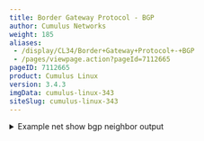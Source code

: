 ```yaml
---
title: Border Gateway Protocol - BGP
author: Cumulus Networks
weight: 185
aliases:
 - /display/CL34/Border+Gateway+Protocol+-+BGP
 - /pages/viewpage.action?pageId=7112665
pageID: 7112665
product: Cumulus Linux
version: 3.4.3
imgData: cumulus-linux-343
siteSlug: cumulus-linux-343
---
```

<details>

BGP is the routing protocol that runs the Internet. It is an
increasingly popular protocol for use in the data center as it lends
itself well to the rich interconnections in a Clos topology.
Specifically:

  - It does not require routing state to be periodically refreshed
    unlike OSPF.

  - It is less chatty than its link-state siblings. For example, a link
    or node transition can result in a bestpath change, causing BGP to
    send updates.

  - It is multi-protocol and extensible.

  - There are many robust vendor implementations.

  - The protocol is very mature and comes with many years of operational
    experience.

[RFC 7938](https://tools.ietf.org/html/rfc7938) provides further details
of the use of BGP within the data center.

## <span>Autonomous System Number (ASN)</span>

One of the key concepts in BGP is an *autonomous* *system number* or
ASN. An [autonomous
system](https://en.wikipedia.org/wiki/Autonomous_System_%28Internet%29)
is defined as a set of routers under a common administration. Since BGP
was originally designed to peer between independently managed
enterprises and/or service providers, each such enterprise is treated as
an autonomous system, responsible for a set of network addresses. Each
such autonomous system is given a unique number called its ASN. ASNs are
handed out by a central authority (ICANN). However, ASNs between 64512
and 65535 are reserved for private use. Using BGP within the data center
relies on either using this number space or else using the single ASN
you own.

The ASN is central to how BGP builds a forwarding topology. A BGP route
advertisement carries with it not only the originator’s ASN, but also
the list of ASNs that this route advertisement has passed through. When
forwarding a route advertisement, a BGP speaker adds itself to this
list. This list of ASNs is called the *AS path*. BGP uses the AS path to
detect and avoid loops.

ASNs were originally 16-bit numbers, but were later modified to be
32-bit. FRRouting supports both 16-bit and 32-bit ASNs, but most
implementations still run with 16-bit ASNs.

## <span>eBGP and iBGP</span>

When BGP is used to peer between autonomous systems, the peering is
referred to as *external BGP* or eBGP. When BGP is used within an
autonomous system, the peering used is referred to as *internal BGP* or
iBGP. eBGP peers have different ASNs while iBGP peers have the same ASN.

While the heart of the protocol is the same when used as eBGP or iBGP,
there is a key difference in the protocol behavior between use as eBGP
and iBGP: an iBGP speaker does not forward routing information learned
from one iBGP peer to another iBGP peer to prevent loops. eBGP prevents
loops using the AS\_Path attribute.

Therefore, all iBGP speakers need to be peered with each other in a full
mesh. In a large network, this requirement can quickly become
unscalable. The most popular method to scale iBGP networks is to
introduce a *route reflector*.

## <span>Route Reflectors</span>

Route reflectors are quite easy to understand in a Clos topology. In a
two-tier Clos network, the leaf (or tier 1) switches are the only ones
connected to end stations. Subsequently, this means that the spines
themselves do not have any routes to announce. They’re merely
**reflecting** the routes announced by one leaf to the other leaves.
Thus, the spine switches function as route reflectors while the leaf
switches serve as route reflector clients.

In a three-tier network, the tier 2 nodes (or mid-tier spines) act as
both route reflector servers and route reflector clients. They act as
route reflectors because they announce the routes learned from the tier
1 nodes to other tier 1 nodes and to tier 3 nodes. They also act as
route reflector clients to the tier 3 nodes, receiving routes learned
from other tier 2 nodes. Tier 3 nodes act only as route reflectors.

In the following illustration, tier 2 node 2.1 is acting as a route
reflector server, announcing the routes between tier 1 nodes 1.1 and 1.2
to tier 1 node 1.3. It is also a route reflector client, learning the
routes between tier 2 nodes 2.2 and 2.3 from the tier 3 node, 3.1.

{{% imgOld 0 %}}

{{%notice note%}}

**Configuring route-reflector-client Requires Specific Order**

When configuring a route to be a route reflector client, the FRRouting
configuration must be specified in a specific order; otherwise, the
router will not be a route reflector client.

The `net add bgp neighbor <IPv4/IPV6> route-reflector-client` command
must be done after the `net add bgp neighbor <IPV4/IPV6> activate`
command; otherwise, the `route-reflector-client` command is ignored. For
example:

    cumulus@switch:~$ net add bgp ipv4 unicast neighbor 14.0.0.9 activate 
    cumulus@switch:~$ net add bgp neighbor 14.0.0.9 next-hop-self
    cumulus@switch:~$ net add bgp neighbor 14.0.0.9 route-reflector-client >>> Must be after activate 
    cumulus@switch:~$ net add bgp neighbor 2001:ded:beef:2::1 remote-as 65000
    cumulus@switch:~$ net add bgp ipv6 unicast redistribute connected
    cumulus@switch:~$ net add bgp maximum-paths ibgp 4 
    cumulus@switch:~$ net add bgp neighbor 2001:ded:beef:2::1 activate 
    cumulus@switch:~$ net add bgp neighbor 2001:ded:beef:2::1 next-hop-self 
    cumulus@switch:~$ net add bgp neighbor 2001:ded:beef:2::1 route-reflector-client >>> Must be after activate 

{{%/notice%}}

## <span id="src-7112665_BorderGatewayProtocol-BGP-ecmp" class="confluence-anchor-link"></span><span>ECMP with BGP</span>

If a BGP node hears a prefix **p** from multiple peers, it has all the
information necessary to program the routing table to forward traffic
for that prefix **p** through all of these peers. Thus, BGP supports
equal-cost multipathing (ECMP).

In order to perform ECMP in BGP, you may need to configure `net add bgp
bestpath as-path multipath-relax` (if you're using eBGP).

### <span>Maximum Paths</span>

In Cumulus Linux, the BGP `maximum-paths` setting is enabled by default,
so multiple routes are already installed. The default setting is 64
paths.

### <span>BGP for Both IPv4 and IPv6</span>

Unlike OSPF, which has separate versions of the protocol to announce
IPv4 and IPv6 routes, BGP is a multi-protocol routing engine, capable of
announcing both IPv4 and IPv6 prefixes. It supports announcing IPv4
prefixes over an IPv4 session and IPv6 prefixes over an IPv6 session. It
also supports announcing prefixes of both these address families over a
single IPv4 session or over a single IPv6 session.

## <span id="src-7112665_BorderGatewayProtocol-BGP-config_bgp" class="confluence-anchor-link"></span><span>Configuring BGP</span>

A basic BGP configuration looks like the following. However, the rest of
this chapter discusses how to configure various other features, from
unnumbered interfaces to route maps.

1.  Enable the BGP and Zebra daemons, `zebra` and `bgpd`, then enable
    the FRRouting service and start it, as described in [Configuring
    FRRouting](/version/cumulus-linux-343/Layer_Three/Configuring_FRRouting/).

2.  Identify the BGP node by assigning an ASN and `router-id`:
    
        cumulus@switch:~$ net add bgp autonomous-system 65000
        cumulus@switch:~$ net add bgp router-id 10.0.0.1

3.  Specify to whom it must disseminate routing information:
    
        cumulus@switch:~$ net add bgp neighbor 10.0.0.2 remote-as external
    
    If it is an iBGP session, the `remote-as` is the same as the local
    AS:
    
        cumulus@switch:~$ net add bgp neighbor 10.0.0.2 remote-as internal
    
    Specifying the peer’s IP address allows BGP to set up a TCP socket
    with this peer, but it doesn’t distribute any prefixes to it, unless
    it is explicitly told that it must via the `activate` command:
    
        cumulus@switch:~$ net add bgp ipv4 unicast neighbor 10.0.0.2 activate
        cumulus@switch:~$ net add bgp ipv6 unicast neighbor 2001:db8:0002::0a00:0002 activate
    
    As you can see, `activate` has to be specified for each address
    family that is being announced by the BGP session.

4.  Specify some properties of the BGP session:
    
        cumulus@switch:~$ net add bgp neighbor 10.0.0.2 next-hop-self
    
    If this is a route-reflector client, it can be specified as follows:
    
        cumulus@switchRR:~$ net add bgp neighbor 10.0.0.1 route-reflector-client
    
    {{%notice note%}}
    
    It is node *switchRR*, the route reflector, on which the peer is
    specified as a client.
    
    {{%/notice%}}

5.  Specify what prefixes to originate:
    
        cumulus@switch:~$ net add bgp ipv4 unicast network 192.0.2.0/24
        cumulus@switch:~$ net add bgp ipv4 unicast network 203.0.113.1/24

## <span id="src-7112665_BorderGatewayProtocol-BGP-unnumbered" class="confluence-anchor-link"></span><span>Using BGP Unnumbered Interfaces</span>

Unnumbered interfaces are interfaces without unique IP addresses. In
BGP, you configure unnumbered interfaces using *extended next-hop
encoding* (ENHE), which is defined by
[RFC 5549](https://tools.ietf.org/html/rfc5549). BGP unnumbered
interfaces provide a means of advertising an IPv4 route with an IPv6
next-hop. Prior to RFC 5549, an IPv4 route could be advertised only with
an IPv4 next-hop.

BGP unnumbered interfaces are particularly useful in deployments where
IPv4 prefixes are advertised through BGP over a section without any IPv4
address configuration on links. As a result, the routing entries are
also IPv4 for destination lookup and have IPv6 next-hops for forwarding
purposes.

### <span>BGP and Extended Next-hop Encoding</span>

Once enabled and active, BGP makes use of the available IPv6 next-hops
for advertising any IPv4 prefixes. BGP learns the prefixes, calculates
the routes and installs them in IPv4 AFI to IPv6 AFI format. However,
ENHE in Cumulus Linux does not install routes into the kernel in IPv4
prefix to IPv6 next-hop format. For link-local peerings enabled by
dynamically learning the other end's link-local address using IPv6
neighbor discovery router advertisements, an IPv6 next-hop is converted
into an IPv4 link-local address and a static neighbor entry is installed
for this IPv4 link-local address with the MAC address derived from the
link-local address of the other end.

{{%notice note%}}

It is assumed that the IPv6 implementation on the peering device will
use the MAC address as the interface ID when assigning the IPv6
link-local address, as suggested by RFC 4291.

{{%/notice%}}

### <span>Configuring BGP Unnumbered Interfaces</span>

Configuring a BGP unnumbered interface requires enabling IPv6 neighbor
discovery router advertisements. The `interval` you specify is measured
in seconds, and defaults to 600 seconds. Extended next-hop encoding is
sent only for the link-local address peerings:

    cumulus@switch:~$ net add bgp autonomous-system 65020
    cumulus@switch:~$ net add bgp router-id 10.0.0.21
    cumulus@switch:~$ net add bgp bestpath as-path multipath-relax
    cumulus@switch:~$ net add bgp bestpath compare-routerid
    cumulus@switch:~$ net add bgp neighbor fabric peer-group
    cumulus@switch:~$ net add bgp neighbor fabric remote-as external
    cumulus@switch:~$ net add bgp neighbor fabric description Internal Fabric Network
    cumulus@switch:~$ net add bgp neighbor fabric capability extended-nexthop
    cumulus@switch:~$ net add bgp neighbor swp1 interface peer-group fabric
    cumulus@switch:~$ net add bgp neighbor swp2 interface peer-group fabric
    cumulus@switch:~$ net add bgp neighbor swp3 interface peer-group fabric
    cumulus@switch:~$ net add bgp neighbor swp4 interface peer-group fabric
    cumulus@switch:~$ net add bgp neighbor swp29 interface peer-group fabric
    cumulus@switch:~$ net add bgp neighbor swp30 interface peer-group fabric

These commands create the following configuration in the
`/etc/frr/frr.conf` file:

    router bgp 65020
     bgp router-id 10.0.0.21
     bgp bestpath as-path multipath-relax
     bgp bestpath compare-routerid
     neighbor fabric peer-group
     neighbor fabric remote-as external
     neighbor fabric description Internal Fabric Network
     neighbor fabric capability extended-nexthop
     neighbor swp1 interface peer-group fabric
     neighbor swp2 interface peer-group fabric
     neighbor swp3 interface peer-group fabric
     neighbor swp4 interface peer-group fabric
     neighbor swp29 interface peer-group fabric
     neighbor swp30 interface peer-group fabric
    !

Notice above, for an unnumbered configuration, you can use a single
command to configure a neighbor and attach it to a [peer
group](#src-7112665_BorderGatewayProtocol-BGP-peergroups) (making sure
to substitute for the interface and peer group below):

    cumulus@switch:~$ net add bgp neighbor <swpX> interface peer-group <group name>

### <span>Managing Unnumbered Interfaces</span>

All the relevant BGP commands are now capable of showing IPv6 next-hops
and/or the interface name for any IPv4 prefix:

    cumulus@switch:~$ net show bgp
     
    show bgp ipv4 unicast
    =====================
    BGP table version is 6, local router ID is 10.0.0.11
    Status codes: s suppressed, d damped, h history, * valid, > best, = multipath,
                  i internal, r RIB-failure, S Stale, R Removed
    Origin codes: i - IGP, e - EGP, ? - incomplete
       Network          Next Hop            Metric LocPrf Weight Path
    *> 10.0.0.11/32     0.0.0.0                  0         32768 ?
    *> 10.0.0.12/32     swp51                         0 65020 65012 ?
    *=                  swp52                         0 65020 65012 ?
    *> 10.0.0.21/32     swp51           0             0 65020 ?
    *> 10.0.0.22/32     swp52           0             0 65020 ?
    *> 172.16.1.0/24    0.0.0.0                  0         32768 i
    *> 172.16.2.0/24    swp51                         0 65020 65012 i
    *=                  swp52                         0 65020 65012 i
    Total number of prefixes 6
     
    show bgp ipv6 unicast
    =====================
    No BGP network exists

FRRouting RIB commands are also modified:

    cumulus@switch:~$ net show route
    RIB entry for route
    ===================
    Codes: K - kernel route, C - connected, S - static, R - RIP,
           O - OSPF, I - IS-IS, B - BGP, P - PIM, T - Table,
           > - selected route, * - FIB route
    K>* 0.0.0.0/0 via 192.168.0.254, eth0
    C>* 10.0.0.11/32 is directly connected, lo
    B>* 10.0.0.12/32 [20/0] via fe80::4638:39ff:fe00:5c, swp51, 1d01h04m
      *                     via fe80::4638:39ff:fe00:2b, swp52, 1d01h04m
    B>* 10.0.0.21/32 [20/0] via fe80::4638:39ff:fe00:5c, swp51, 1d01h04m
    B>* 10.0.0.22/32 [20/0] via fe80::4638:39ff:fe00:2b, swp52, 1d01h04m
    C>* 172.16.1.0/24 is directly connected, br0
    B>* 172.16.2.0/24 [20/0] via fe80::4638:39ff:fe00:5c, swp51, 1d01h04m
      *                      via fe80::4638:39ff:fe00:2b, swp52, 1d01h04m
    C>* 192.168.0.0/24 is directly connected, eth0

The following commands show how the IPv4 link-local address
*169.254.0.1* is used to install the route and static neighbor entry to
facilitate proper forwarding without having to install an IPv4 prefix
with IPv6 next-hop in the kernel:

    cumulus@switch:~$ net show route 10.0.0.12
    RIB entry for 10.0.0.12
    =======================
    Routing entry for 10.0.0.12/32
      Known via "bgp", distance 20, metric 0, best
      Last update 1d01h06m ago
      * fe80::4638:39ff:fe00:5c, via swp51
      * fe80::4638:39ff:fe00:2b, via swp52
     
    FIB entry for 10.0.0.12
    =======================
    10.0.0.12  proto zebra  metric 20 
        nexthop via 169.254.0.1  dev swp51 weight 1 onlink
        nexthop via 169.254.0.1  dev swp52 weight 1 onlink

You can use this `iproute2` command to display more neighbor
information:

    cumulus@switch:~$ ip neighbor
    192.168.0.254 dev eth0 lladdr 44:38:39:00:00:5f REACHABLE
    169.254.0.1 dev swp52 lladdr 44:38:39:00:00:2b PERMANENT
    169.254.0.1 dev swp51 lladdr 44:38:39:00:00:5c PERMANENT
    fe80::4638:39ff:fe00:2b dev swp52 lladdr 44:38:39:00:00:2b router REACHABLE
    fe80::4638:39ff:fe00:5c dev swp51 lladdr 44:38:39:00:00:5c router REACHABLE

### <span>How traceroute Interacts with BGP Unnumbered Interfaces</span>

Every router or end host must have an IPv4 address in order to complete
a `traceroute` of IPv4 addresses. In this case, the IPv4 address used is
that of the loopback device.

Even if ENHE is not used in the data center, link addresses are not
typically advertised. This is because:

  - Link addresses take up valuable FIB resources. In a large Clos
    environment, the number of such addresses can be quite large.

  - Link addresses expose an additional attack vector for intruders to
    use to either break in or engage in DDOS attacks.

Therefore, assigning an IP address to the loopback device is essential.

### <span>Advanced: Understanding How Next-hop Fields Are Set</span>

This section describes how the IPv6 next-hops are set in the
MP\_REACH\_NLRI ([multiprotocol reachable
NLRI](https://www.ietf.org/rfc/rfc2858.txt)) initiated by the system,
which applies whether IPv6 prefixes or IPv4 prefixes are exchanged with
ENHE. There are two main aspects to determine — how many IPv6 next-hops
are included in the MP\_REACH\_NLRI (since the RFC allows either one or
two next-hops) and the values of the next-hop(s). This section also
describes how a received MP\_REACH\_NLRI is handled as far as processing
IPv6 next-hops.

  - Whether peering to a global IPv6 address or link-local IPv6 address,
    the determination whether to send one or two next-hops is as
    follows:
    
    1.  If reflecting the route, two next-hops are sent only if the peer
        has `nexthop-local unchanged` configured and the attribute of
        the received route has an IPv6 link-local next-hop; otherwise,
        only one next-hop is sent.
    
    2.  Otherwise (if it's not reflecting the route), two next-hops are
        sent if explicitly configured (`nexthop-local unchanged`) or the
        peer is directly connected (that is, either peering is on
        link-local address or the global IPv4 or IPv6 address is
        *directly connected*) and the route is either a
        local/self-originated route or the peer is an eBGP peer.
    
    3.  In all other cases, only one next-hop gets sent, unless an
        outbound route map adds another next-hop.

  - `route-map` can impose two next-hops in scenarios where Cumulus
    Linux would only send one next-hop — by specifying `set ipv6 nexthop
    link-local`.

  - For all routes to eBGP peers and self-originated routes to iBGP
    peers, the global next-hop (first value) is the peering address of
    the local system. If the peering is on the link-local address, this
    is the global IPv6 address on the peering interface, if present;
    otherwise, it is the link-local IPv6 address on the peering
    interface.

  - For other routes to iBGP peers (eBGP to iBGP or reflected), the
    global next-hop will be the global next-hop in the received
    attribute.
    
    {{%notice note%}}
    
    If this address were a link-local IPv6 address, it would get reset
    so that the link-local IPv6 address of the eBGP peer is not passed
    along to an iBGP peer, which most likely may be on a different link.
    
    {{%/notice%}}

  - `route-map` and/or the peer configuration can change the above
    behavior. For example, `route-map` can set the global IPv6 next-hop
    or the peer configuration can set it to *self* — which is relevant
    for *iBGP* peers. The route map or peer configuration can also set
    the next-hop to unchanged, which ensures the source IPv6 global
    next-hop is passed around — which is relevant for *eBGP* peers.

  - Whenever two next-hops are being sent, the link-local next-hop (the
    second value of the two) is the link-local IPv6 address on the
    peering interface unless it is due to `nh-local-unchanged` or
    `route-map` has set the link-local next-hop.

  - Network administrators cannot set [martian
    values](http://en.wikipedia.org/wiki/Martian_packet) for IPv6
    next-hops in `route-map`. Also, global and link-local next-hops are
    validated to ensure they match the respective address types.

  - In a received update, a martian check is imposed for the IPv6 global
    next-hop. If the check fails, it gets treated as an implicit
    withdraw.

  - If two next-hops are received in an update and the second next-hop
    is not a link-local address, it gets ignored and the update is
    treated as if only one next-hop was received.

  - Whenever two next-hops are received in an update, the second
    next-hop is used to install the route into `zebra`. As per the
    previous point, it is already assured that this is a link-local IPv6
    address. Currently, this is assumed to be reachable and is not
    registered with NHT.

  - When `route-map` specifies the next-hop as `peer-address`, the
    global IPv6 next-hop as well as the link-local IPv6 next-hop (if
    it's being sent) is set to the *peering address*. If the peering is
    on a link-local address, the former could be the link-local address
    on the peering interface, unless there is a global IPv6 address
    present on this interface.

The above rules imply that there are scenarios where a generated update
has two IPv6 next-hops, and both of them are the IPv6 link-local address
of the peering interface on the local system. If you are peering with a
switch or router that is not running Cumulus Linux and expects the first
next-hop to be a global IPv6 address, a route map can be used on the
sender to specify a global IPv6 address. This conforms with the
recommendations in the Internet draft
[draft-kato-bgp-ipv6-link-local-00.txt](https://tools.ietf.org/html/draft-kato-bgp-ipv6-link-local-00),
"BGP4+ Peering Using IPv6 Link-local Address".

### <span>Limitations</span>

  - Interface-based peering with separate IPv4 and IPv6 sessions is not
    supported.

  - ENHE is sent for IPv6 link-local peerings only.

  - If an IPv4 /30 or /31 IP address is assigned to the interface IPv4
    peering will be used over IPv6 link-local peering.

  - If the default router lifetime in the generated IPv6 route
    advertisements (RA) is set to *0*, the receiving FRRouting instance
    will drop the RA if it is on a Cumulus Linux **2.5.z** switch. To
    work around this issue, either:
    
      - Explicitly configure the switch to advertise a router lifetime
        of 0, unless a value is specifically set by the operator — with
        the assumption that the host is running Cumulus Linux 3.y.z
        version of FRRouting. When hosts see an IPv6 RA with a router
        lifetime of 0, they won't make that router a default router.
    
      - Use the `sysctl` on the host —
        `net.ipv6.conf.all.accept_ra_defrtr`. However, this requires
        applying this setting on all hosts, which may mean many hosts,
        especially if FRRouting is run on the hosts.

## <span id="src-7112665_BorderGatewayProtocol-BGP-add-path" class="confluence-anchor-link"></span><span>BGP add-path</span>

### <span>BGP add-path RX</span>

*BGP add-path RX* allows BGP to receive multiple paths for the same
prefix. A path identifier is used so that additional paths do not
override previously advertised paths. No additional configuration is
required for BGP add-path RX.

{{%notice note%}}

BGP advertises the add-path RX capability by default. Add-Path TX
requires an administrator to enable it. Enabling TX resets the session.

{{%/notice%}}

To view the existing capabilities, run `net show bgp neighbor`. They can
be seen listed in the subsection *Add Path:*, below *Neighbor
capabilities:*.

    cumulus@leaf01:~$ net show bgp neighbor 
    BGP neighbor on swp51: fe80::4638:39ff:fe00:5c, remote AS 65020, local AS 65011, external link
    Hostname: spine01
     Member of peer-group fabric for session parameters
      BGP version 4, remote router ID 10.0.0.21
      BGP state = Established, up for 1d01h15m
      Last read 00:00:00, Last write 1d01h15m
      Hold time is 3, keepalive interval is 1 seconds
      Configured hold time is 3, keepalive interval is 1 seconds
      Neighbor capabilities:
        4 Byte AS: advertised and received
        AddPath:
          IPv4 Unicast: RX advertised IPv4 Unicast and received
        Extended nexthop: advertised and received
          Address families by peer:
                       IPv4 Unicast
        Route refresh: advertised and received(old & new)
        Address family IPv4 Unicast: advertised and received
        Hostname Capability: advertised and received
        Graceful Restart Capabilty: advertised and received
          Remote Restart timer is 120 seconds
          Address families by peer:
            none
     
    ...

The example output above shows that additional BGP paths can be sent and
received (TX and RX are advertised). It also shows that the BGP
neighbor, fe80::4638:39ff:fe00:5c, supports both.

To view the current additional paths, run `net show bgp <network>`. The
example output shows an additional path that has been added by the TX
node for receiving. Each path has a unique AddPath ID.

    cumulus@leaf01:~$ net show bgp 10.0.0.12
    BGP routing table entry for 10.0.0.12/32
    Paths: (2 available, best #1, table Default-IP-Routing-Table)
      Advertised to non peer-group peers:
      spine01(swp51) spine02(swp52)
      65020 65012
        fe80::4638:39ff:fe00:5c from spine01(swp51) (10.0.0.21)
        (fe80::4638:39ff:fe00:5c) (used)
          Origin incomplete, localpref 100, valid, external, multipath, bestpath-from-AS 65020, best
          AddPath ID: RX 0, TX 6
          Last update: Wed Nov 16 22:47:00 2016
      65020 65012
        fe80::4638:39ff:fe00:2b from spine02(swp52) (10.0.0.22)
        (fe80::4638:39ff:fe00:2b) (used)
          Origin incomplete, localpref 100, valid, external, multipath
          AddPath ID: RX 0, TX 3
          Last update: Wed Nov 16 22:47:00 2016

### <span>BGP add-path TX</span>

AddPath TX allows BGP to advertise more than just the bestpath for a
prefix. Consider the following topology:

``` 
          r8
          |
          |
  r1 ----    ---- r6
  r2 ---- r7 ---- r5
          ||
          ||
        r3 r4
```

In this topology:

  - r1 and r2 are in AS 100

  - r3 and r4 are in AS 300

  - r5 and r6 are in AS 500

  - r7 is in AS 700

  - r8 is in AS 800

  - r7 learns 1.1.1.1/32 from r1, r2, r3, r4, r5, and r6. Among these r7
    picks the path from r1 as the bestpath for 1.1.1.1/32

The example below configures the r7 session to advertise the bestpath
learned from each AS. In this case, this means a path from AS 100, a
path from AS 300, and a path from AS 500. The `net show bgp 1.1.1.1/32`
from r7 has "bestpath-from-AS 100" so the user can see what the bestpath
is from each AS:

    cumulus@r7:~$ net add bgp autonomous-system 700
    cumulus@r7:~$ net add bgp neighbor 192.0.2.2 addpath-tx-bestpath-per-AS

The output below shows the result on r8:

    cumulus@r8:~$ net show bgp 1.1.1.1/32
    BGP routing table entry for 1.1.1.1/32
    Paths: (3 available, best #3, table Default-IP-Routing-Table)
      Advertised to non peer-group peers:
      r7(10.7.8.1)
      700 100
        10.7.8.1 from r7(10.7.8.1) (10.0.0.7)
          Origin IGP, localpref 100, valid, external
          Community: 1:1
          AddPath ID: RX 2, TX 4
          Last update: Thu Jun  2 00:57:14 2016
     
      700 300
        10.7.8.1 from r7(10.7.8.1) (10.0.0.7)
          Origin IGP, localpref 100, valid, external
          Community: 3:3
          AddPath ID: RX 4, TX 3
          Last update: Thu Jun  2 00:57:14 2016
     
      700 500
        10.7.8.1 from r7(10.7.8.1) (10.0.0.7)
          Origin IGP, localpref 100, valid, external, bestpath-from-AS 700, best
          Community: 5:5
          AddPath ID: RX 6, TX 2
          Last update: Thu Jun  2 00:57:14 2016

The example below shows the results if r7 is configured to advertise all
paths to r8:

    cumulus@r7:~$ net add bgp autonomous-system 700
    cumulus@r7:~$ net add bgp neighbor 192.0.2.2 addpath-tx-all-paths

The output below shows the result on r8:

    cumulus@r8:~$ net show bgp 1.1.1.1/32
    BGP routing table entry for 1.1.1.1/32
    Paths: (3 available, best #3, table Default-IP-Routing-Table)
      Advertised to non peer-group peers:
      r7(10.7.8.1)
      700 100
        10.7.8.1 from r7(10.7.8.1) (10.0.0.7)
          Origin IGP, localpref 100, valid, external
          Community: 1:1
          AddPath ID: RX 2, TX 4
          Last update: Thu Jun  2 00:57:14 2016
     
      700 300
        10.7.8.1 from r7(10.7.8.1) (10.0.0.7)
          Origin IGP, localpref 100, valid, external
          Community: 3:3
          AddPath ID: RX 4, TX 3
          Last update: Thu Jun  2 00:57:14 2016
     
      700 500
        10.7.8.1 from r7(10.7.8.1) (10.0.0.7)
          Origin IGP, localpref 100, valid, external, bestpath-from-AS 700, best
          Community: 5:5
          AddPath ID: RX 6, TX 2
          Last update: Thu Jun  2 00:57:14 2016

## <span>Fast Convergence Design Considerations</span>

Without getting into the why (see the IETF draft cited in Useful Links
below that talks about BGP use within the data center), we strongly
recommend the following use of addresses in the design of a BGP-based
data center network:

  - Use of interface addresses: Set up BGP sessions only using
    interface-scoped addresses. This allows BGP to react quickly to link
    failures.

  - Use of next-hop-self: Every BGP node says that it knows how to
    forward traffic to the prefixes it is announcing. This reduces the
    requirement to announce interface-specific addresses and thereby
    reduces the size of the forwarding table.

### <span>Specifying the Interface Name in the neighbor Command</span>

When you are configuring BGP for the neighbors of a given interface, you
can specify the interface name instead of its IP address. All the other
`neighbor` command options remain the same.

This is equivalent to BGP peering to the link-local IPv6 address of the
neighbor on the given interface. The link-local address is learned via
IPv6 neighbor discovery router advertisements.

Consider the following example configuration in the `/etc/frr/frr.conf`
file:

    router bgp 65000
      bgp router-id 10.0.0.1
      neighbor swp1 interface
      neighbor swp1 remote-as internal
      neighbor swp1 next-hop-self
    !
      address-family ipv6
      neighbor swp1 activate
      exit-address-family

You create the above configuration with the following NCLU commands:

    cumulus@switch:~$ net add bgp autonomous-system 65000
    cumulus@switch:~$ net add bgp router-id 10.0.0.1
    cumulus@switch:~$ net add bgp neighbor swp1 interface
    cumulus@switch:~$ net add bgp neighbor swp1 remote-as internal
    cumulus@switch:~$ net add bgp neighbor swp1 next-hop-self
    cumulus@switch:~$ net add bgp ipv6 unicast neighbor swp1 activate

{{%notice note%}}

By default, Cumulus Linux sends IPv6 neighbor discovery router
advertisements. Cumulus Networks recommends you adjust the router
advertisement's interval to a shorter value (`net add interface
<interface> ipv6 nd ra-interval <interval>`) to address scenarios when
nodes come up and miss router advertisement processing to relay the
neighbor’s link-local address to BGP. The `interval` is measured in
seconds and defaults to 600 seconds.

{{%/notice%}}

## <span id="src-7112665_BorderGatewayProtocol-BGP-peergroups" class="confluence-anchor-link"></span><span>Using Peer Groups to Simplify Configuration</span>

When there are many peers to connect to, the amount of redundant
configuration becomes overwhelming. For example, repeating the
`activate` and `next-hop-self` commands for even 60 neighbors makes for
a very long configuration file. Using `peer-group` addresses this
problem.

Instead of specifying properties of each individual peer, FRRouting
allows for defining one or more peer groups and associating all the
attributes common to that peer session to a peer group. A peer needs to
be attached to a peer group only once, when it then inherits all address
families activated for that peer group.

After doing this, the only task is to associate an IP address with a
peer group. Here is an example of defining and using peer groups:

    cumulus@switch:~$ net add bgp neighbor tier-2 peer-group
    cumulus@switch:~$ net add bgp ipv4 unicast
    cumulus@switch:~$ net add bgp neighbor tier-2 activate
    cumulus@switch:~$ net add bgp neighbor tier-2 next-hop-self
    cumulus@switch:~$ net add bgp neighbor 10.0.0.2 peer-group tier-2
    cumulus@switch:~$ net add bgp neighbor 192.0.2.2 peer-group tier-2

{{%notice note%}}

BGP peer-group restrictions have been replaced with update-groups, which
dynamically examine all peers, and group them if they have the same
outbound policy.

{{%/notice%}}

## <span>Configuring BGP Dynamic Neighbors</span>

The *BGP dynamic neighbor* feature provides BGP peering to a group of
remote neighbors within a specified range of IPv4 or IPv6 addresses for
a BGP peer group. You can configure each range as a subnet IP address.

You configure dynamic neighbors using the `bgp listen range <IP address>
peer-group <GROUP>` command. Once they are configured, a BGP speaker can
listen for and form peer relationships with any neighbor in the IP
address range and mapped to a peer group.

    cumulus@switch:~$ net add bgp autonomous-system 65001
    cumulus@switch:~$ net add bgp listen range 10.1.1.0/24 peer-group SPINE

You can limit the number of dynamic peers by specifying that limit in
the `bgp listen limit` command (the default value is *100*):

    cumulus@switch:~$ net add bgp listen limit 5

Collectively, a sample configuration for IPv4 would look like this:

    cumulus@switch:~$ net add bgp autonomous-system 65001
    cumulus@switch:~$ net add bgp neighbor SPINE peer-group
    cumulus@switch:~$ net add bgp neighbor SPINE remote-as 65000
    cumulus@switch:~$ net add bgp listen limit 5
    cumulus@switch:~$ net add bgp listen range 10.1.1.0/24 peer-group SPINE

These commands produce an IPv4 configuration that looks like this:

    router bgp 65001 
     neighbor SPINE peer-group
     neighbor SPINE remote-as 65000
      bgp listen limit 5
      bgp listen range 10.1.1.0/24 peer-group SPINE

## <span>Configuring BGP Peering Relationships across Switches</span>

A BGP peering relationship is typically initiated with the `neighbor
x.x.x.x remote-as [internal|external]` command.

Specifying *internal* signifies an iBGP peering; that is, the neighbor
will only create or accept a connection with the specified neighbor if
the remote peer AS number matches this BGP's AS number.

Specifying *external* signifies an eBGP peering; that is, the neighbor
will only create a connection with the neighbor if the remote peer AS
number does **not** match this BGP AS number.

You can make this distinction using the `neighbor` command or the
`peer-group` command.

In general, use the following syntax with the `neighbor` command:

    cumulus@switch:~$ net add bgp neighbor [<IP address>|<BGP peer>|<interface>] remote-as [<value>|internal|external]

Some example configurations follow.

{{%notice info has%}}

To connect to **the same AS** using the `neighbor` command, modify your
configuration similar to the following:

    cumulus@switch:~$ net add bgp autonomous-system 500
    cumulus@switch:~$ net add bgp neighbor 192.168.1.2 remote-as internal

These commands create the following configuration snippet:

    router bgp 500
    neighbor 192.168.1.2 remote-as internal

{{%/notice%}}

{{%notice info has%}}

To connect to a **different AS** using the `neighbor` command, modify
your configuration similar to the following:

    cumulus@switch:~$ net add bgp autonomous-system 500
    cumulus@switch:~$ net add bgp neighbor 192.168.1.2 remote-as external

These commands create the following configuration snippet:

    router bgp 500
    neighbor 192.168.1.2 remote-as external

{{%/notice%}}

{{%notice info has%}}

To connect to **the same AS** using the `peer-group` command, modify
your configuration similar to the following:

    cumulus@switch:~$ net add bgp autonomous-system 500
    cumulus@switch:~$ net add bgp neighbor swp1 interface
    cumulus@switch:~$ net add bgp neighbor IBGP peer-group
    cumulus@switch:~$ net add bgp neighbor IBGP remote-as internal
    cumulus@switch:~$ net add bgp neighbor swp1 interface peer-group IBGP
    cumulus@switch:~$ net add bgp neighbor 192.0.2.3 peer-group IBGP
    cumulus@switch:~$ net add bgp neighbor 192.0.2.4 peer-group IBGP

These commands create the following configuration snippet:

    router bgp 500
    neighbor swp1 interface
    neighbor IBGP peer-group
    neighbor IBGP remote-as internal
    neighbor swp1 peer-group IBGP
    neighbor 192.0.2.3 peer-group IBGP
    neighbor 192.0.2.4 peer-group IBGP

{{%/notice%}}

{{%notice info has%}}

To connect to a **different AS** using the `peer-group` command, modify
your configuration similar to the following:

    cumulus@switch:~$ net add bgp autonomous-system 500
    cumulus@switch:~$ net add bgp neighbor swp2 interface
    cumulus@switch:~$ net add bgp neighbor EBGP peer-group
    cumulus@switch:~$ net add bgp neighbor EBGP remote-as external
    cumulus@switch:~$ net add bgp neighbor 192.0.2.2 peer-group EBGP
    cumulus@switch:~$ net add bgp neighbor swp2 interface peer-group EBGP
    cumulus@switch:~$ net add bgp neighbor 192.0.2.4 peer-group EBGP

These commands create the following configuration snippet:

    router bgp 500
    neighbor swp2 interface
    neighbor EBGP peer-group
    neighbor EBGP remote-as external
    neighbor 192.0.2.2 peer-group EBGP
    neighbor swp2 peer-group EBGP
    neighbor 192.0.2.4 peer-group EBGP

{{%/notice%}}

## <span>Configuring MD5-enabled BGP Neighbors</span>

The following sections outline how to configure an MD5-enabled BGP
neighbor. Each process assumes that FRRouting is used as the routing
platform, and consists of two switches (`AS 65011` and `AS 65020`),
connected by the link 10.0.0.100/30, with the following configurations:

    cumulus@leaf01:~$ net show bgp summary 
    show bgp ipv4 unicast summary
    =============================
    BGP router identifier 10.0.0.11, local AS number 65011 vrf-id 0
    BGP table version 6
    RIB entries 11, using 1320 bytes of memory
    Peers 2, using 36 KiB of memory
    Peer groups 1, using 56 bytes of memory
    Neighbor        V         AS MsgRcvd MsgSent   TblVer  InQ OutQ Up/Down  State/PfxRcd
    spine01(swp51)  4 65020   93587   93587        0    0    0 1d02h00m        3
    spine02(swp52)  4 65020   93587   93587        0    0    0 1d02h00m        3
    Total number of neighbors 2
     
    show bgp ipv6 unicast summary
    =============================
    No IPv6 neighbor is configured

    cumulus@spine01:~$ net show bgp summary 
    show bgp ipv4 unicast summary
    =============================
    BGP router identifier 10.0.0.21, local AS number 65020 vrf-id 0
    BGP table version 5
    RIB entries 9, using 1080 bytes of memory
    Peers 4, using 73 KiB of memory
    Peer groups 1, using 56 bytes of memory
    Neighbor        V         AS MsgRcvd MsgSent   TblVer  InQ OutQ Up/Down  State/PfxRcd
    leaf01(swp1)    4 65011     782     782        0    0    0 00:12:54        2
    leaf02(swp2)    4 65012     781     781        0    0    0 00:12:53        2
    swp3            4     0       0       0        0    0    0 never    Idle       
    swp4            4     0       0       0        0    0    0 never    Idle       
    Total number of neighbors 4
     
    show bgp ipv6 unicast summary
    =============================
    No IPv6 neighbor is configured
     

### <span>Manually Configuring an MD5-enabled BGP Neighbor</span>

1.  SSH into leaf01.

2.  Configure the password for the neighbor:
    
        cumulus@leaf01:~$ net add bgp neighbor 10.0.0.102 password mypassword

3.  Confirm the configuration has been implemented with the `net show
    bgp summary` command:
    
        cumulus@leaf01:~$ net show bgp summary 
        show bgp ipv4 unicast summary
        =============================
        BGP router identifier 10.0.0.11, local AS number 65011 vrf-id 0
        BGP table version 18
        RIB entries 11, using 1320 bytes of memory
        Peers 2, using 36 KiB of memory
        Peer groups 1, using 56 bytes of memory
        Neighbor        V         AS MsgRcvd MsgSent   TblVer  InQ OutQ Up/Down  State/PfxRcd
        spine01(swp51)  4 65020   96144   96146        0    0    0 00:30:29        3
        spine02(swp52)  4 65020   96209   96217        0    0    0 1d02h44m        3
        Total number of neighbors 2
         
        show bgp ipv6 unicast summary
        =============================
        No IPv6 neighbor is configured

4.  SSH into spine01.

5.  Configure the password for the neighbor:
    
        cumulus@spine01:~$ net add bgp neighbor 10.0.0.101 password mypassword

6.  Confirm the configuration has been implemented with the `net show
    bgp summary` command:
    
        cumulus@spine01:~$ net show bgp summary 
        show bgp ipv4 unicast summary
        =============================
        BGP router identifier 10.0.0.21, local AS number 65020 vrf-id 0
        BGP table version 5
        RIB entries 9, using 1080 bytes of memory
        Peers 4, using 73 KiB of memory
        Peer groups 1, using 56 bytes of memory
        Neighbor        V         AS MsgRcvd MsgSent   TblVer  InQ OutQ Up/Down  State/PfxRcd
        leaf01(swp1)    4 65011     782     782        0    0    0 00:12:54        2
        leaf02(swp2)    4 65012     781     781        0    0    0 00:12:53        2
        swp3            4     0       0       0        0    0    0 never    Idle       
        swp4            4     0       0       0        0    0    0 never    Idle       
        Total number of neighbors 4
         
        show bgp ipv6 unicast summary
        =============================
        No IPv6 neighbor is configured

## <span>Configuring BGP TTL Security</span>

The steps below cover how to configure BGP ttl security on Cumulus
Linux, using a leaf (`leaf01`), and spine (`spine01`) for the example
output:

1.  SSH into leaf01 and configure it for TTL security:
    
        cumulus@leaf01:~$ net add bgp autonomous-system 65000
        cumulus@leaf01:~$ net add bgp neighbor [spine01-IP] ttl-security hops [value]

2.  SSH into spine01 and configure it for TTL security:
    
        cumulus@spine01:~$ net add bgp autonomous-system 65001
        cumulus@spine01:~$ net add bgp neighbor [leaf01-IP] ttl-security hops [value]

BGP TTL security is now configured. To review the resulting
configuration, run the `show ip bgp neighbor` command.

<summary>Example net show bgp neighbor output </summary>

    cumulus@spine01:~$ net show bgp neighbor
    BGP neighbor on swp1: fe80::4638:39ff:fe00:5b, remote AS 65011, local AS 65020, external link
    Hostname: leaf01
     Member of peer-group fabric for session parameters
      BGP version 4, remote router ID 0.0.0.0
      BGP state = Connect
      Last read 19:47:43, Last write 20:27:13
      Hold time is 3, keepalive interval is 1 seconds
      Configured hold time is 3, keepalive interval is 1 seconds
      Message statistics:
        Inq depth is 0
        Outq depth is 0
                             Sent       Rcvd
        Opens:                  2          2
        Notifications:          0          2
        Updates:               12         14
        Keepalives:          5224       5222
        Route Refresh:          0          0
        Capability:             0          0
        Total:               5238       5240
      Minimum time between advertisement runs is 0 seconds
     For address family: IPv4 Unicast
      fabric peer-group member
      Not part of any update group
      Community attribute sent to this neighbor(both)
      Inbound path policy configured
      Outbound path policy configured
      Incoming update prefix filter list is *dc-spine
      Outgoing update prefix filter list is *dc-spine
      0 accepted prefixes
      Connections established 2; dropped 2
      Last reset 19:47:42, due to NOTIFICATION received (Cease/Other Configuration Change)
    BGP Connect Retry Timer in Seconds: 3
    Next connect timer due in 0 seconds
    Read thread: on  Write thread: on

## <span>Configuration Tips</span>

### <span>BGP Advertisement Best Practices</span>

Limiting the exchange of routing information at various parts in the
network is a best practice you should follow. The following image
illustrates one way you can do so in a typical Clos architecture:

{{% imgOld 1 %}}

### <span>Utilizing Multiple Routing Tables and Forwarding</span>

You can run multiple routing tables (one for in-band/data plane traffic
and one for out-of-band/management plane traffic) on the same switch
using [management
VRF](/version/cumulus-linux-343/Layer_Three/Management_VRF) (multiple
routing tables and forwarding).

{{%notice note%}}

In Cumulus Linux 3.0 and later, BGP and static routing (IPv4 and IPv6)
are supported within a VRF context. For more information, refer to
[Virtual Routing and Forwarding -
VRF](/version/cumulus-linux-343/Layer_Three/Virtual_Routing_and_Forwarding_-_VRF).

{{%/notice%}}

### <span>Using BGP Community Lists</span>

You can use [*community
lists*](http://www.nongnu.org/quagga/docs/docs-multi/BGP-Community-Lists.html#BGP-Community-Lists)
to define a BGP community to tag one or more routes. You can then use
the communities to apply route policy on either egress or ingress.

The BGP community list can be either *standard* or *expanded.* The
standard BGP community list is a pair of values (such as *100:100*) that
can be tagged on a specific prefix and advertised to other neighbors or
applied on route ingress. Alternately, it can be one of four BGP default
communities:

  - *internet*: a BGP community that matches all routes

  - *local-AS*: a BGP community that restrict routes to your
    confederation's sub-AS

  - *no-advertise*: a BGP community that isn't advertised to anyone

  - *no-export*: a BGP community that isn't advertised to the eBGP peer

An expanded BGP community list takes a regular expression of communities
matches the listed communities.

When the neighbor receives the prefix, it examines the community value
and takes action accordingly, such as permitting or denying the
community member in the routing policy.

Here's an example of standard community list filter:

    cumulus@switch:~$ net add routing community-list standard COMMUNITY1 permit 100:100

You can apply the community list to a route map to define the routing
policy:

    cumulus@switch:~$ net add bgp table-map ROUTE-MAP1

### <span>Additional Default Settings</span>

Other default settings not discussed in detail in this chapter include
the following; they're all enabled by default:

  - `bgp deterministic-med`, which ensures path ordering no longer
    impacts bestpath selection.

  - `bgp show-hostname`, which displays the hostname in show command
    output.

  - `bgp network import-check`, which enables the advertising of the BGP
    network in IGP.

### <span>Configuring BGP Neighbor maximum-prefixes</span>

The maximum number of route announcements, or prefixes, allowed by a BGP
neighbor can be configured using the `maximum-prefixes` command in the
CLI. Replace the `PEER` input with the relevant peer, and replace
`NUMBER` with the maximum number of prefixes desired:

    frr(config)# neighbor PEER maximum-prefix NUMBER

## <span>Troubleshooting BGP</span>

The most common starting point for troubleshooting BGP is to view the
summary of neighbors connected to and some information about these
connections. A sample output of this command is as follows:

    cumulus@switch:~$ net show bgp summary 
    show bgp ipv4 unicast summary
    =============================
    BGP router identifier 10.0.0.11, local AS number 65011 vrf-id 0
    BGP table version 8
    RIB entries 11, using 1320 bytes of memory
    Peers 2, using 36 KiB of memory
    Peer groups 1, using 56 bytes of memory
    Neighbor        V         AS MsgRcvd MsgSent   TblVer  InQ OutQ Up/Down  State/PfxRcd
    spine01(swp51)  4 65020     549     551        0    0    0 00:09:03        3
    spine02(swp52)  4 65020     548     550        0    0    0 00:09:02        3
    Total number of neighbors 2
     
    show bgp ipv6 unicast summary
    =============================
    No IPv6 neighbor is configured

{{%notice tip%}}

You can determine whether the sessions above are iBGP or eBGP sessions
by looking at the ASNs.

{{%/notice%}}

It is also useful to view the routing table as defined by BGP:

    cumulus@switch:~$ net show bgp ipv4
    ERROR: Command not found
    Use 'net help KEYWORD(s)' to list all options that use KEYWORD(s)
    cumulus@leaf01:~$ net show bgp ipv4 
        unicast  :  add help text
    cumulus@leaf01:~$ net show bgp ipv4 unicast 
    BGP table version is 8, local router ID is 10.0.0.11
    Status codes: s suppressed, d damped, h history, * valid, > best, = multipath,
                  i internal, r RIB-failure, S Stale, R Removed
    Origin codes: i - IGP, e - EGP, ? - incomplete
       Network          Next Hop            Metric LocPrf Weight Path
    *> 10.0.0.11/32     0.0.0.0                  0         32768 ?
    *= 10.0.0.12/32     swp52                         0 65020 65012 ?
    *>                  swp51                         0 65020 65012 ?
    *> 10.0.0.21/32     swp51           0             0 65020 ?
    *> 10.0.0.22/32     swp52           0             0 65020 ?
    *> 172.16.1.0/24    0.0.0.0                  0         32768 i
    *= 172.16.2.0/24    swp52                         0 65020 65012 i
    *>                  swp51                         0 65020 65012 i
    Total number of prefixes 6

A more detailed breakdown of a specific neighbor can be obtained using
`net show bgp neighbor <neighbor>`:

    cumulus@switch:~$ net show bgp neighbor swp51
    BGP neighbor on swp51: fe80::4638:39ff:fe00:5c, remote AS 65020, local AS 65011, external link
    Hostname: spine01
     Member of peer-group fabric for session parameters
      BGP version 4, remote router ID 10.0.0.21
      BGP state = Established, up for 00:11:30
      Last read 00:00:00, Last write 00:11:26
      Hold time is 3, keepalive interval is 1 seconds
      Configured hold time is 3, keepalive interval is 1 seconds
      Neighbor capabilities:
        4 Byte AS: advertised and received
        AddPath:
          IPv4 Unicast: RX advertised IPv4 Unicast and received
        Extended nexthop: advertised and received
          Address families by peer:
                       IPv4 Unicast
        Route refresh: advertised and received(old & new)
        Address family IPv4 Unicast: advertised and received
        Hostname Capability: advertised and received
        Graceful Restart Capabilty: advertised and received
          Remote Restart timer is 120 seconds
          Address families by peer:
            none
      Graceful restart informations:
        End-of-RIB send: IPv4 Unicast
        End-of-RIB received: IPv4 Unicast
      Message statistics:
        Inq depth is 0
        Outq depth is 0
                             Sent       Rcvd
        Opens:                  1          1
        Notifications:          0          0
        Updates:                7          6
        Keepalives:           690        689
        Route Refresh:          0          0
        Capability:             0          0
        Total:                698        696
      Minimum time between advertisement runs is 0 seconds
     For address family: IPv4 Unicast
      fabric peer-group member
      Update group 1, subgroup 1
      Packet Queue length 0
      Community attribute sent to this neighbor(both)
      Inbound path policy configured
      Outbound path policy configured
      Incoming update prefix filter list is *dc-leaf-in
      Outgoing update prefix filter list is *dc-leaf-out
      3 accepted prefixes
      Connections established 1; dropped 0
      Last reset never
    Local host: fe80::4638:39ff:fe00:5b, Local port: 48424
    Foreign host: fe80::4638:39ff:fe00:5c, Foreign port: 179
    Nexthop: 10.0.0.11
    Nexthop global: fe80::4638:39ff:fe00:5b
    Nexthop local: fe80::4638:39ff:fe00:5b
    BGP connection: shared network
    BGP Connect Retry Timer in Seconds: 3
    Estimated round trip time: 3 ms
    Read thread: on  Write thread: off

To see the details of a specific route such as from whom it was
received, to whom it was sent, and so forth, use the `net show bgp <ip
address/prefix>` command:

    cumulus@leaf01:~$ net show bgp 10.0.0.11/32
    BGP routing table entry for 10.0.0.11/32
    Paths: (1 available, best #1, table Default-IP-Routing-Table)
      Advertised to non peer-group peers:
      spine01(swp51) spine02(swp52)
      Local
        0.0.0.0 from 0.0.0.0 (10.0.0.11)
          Origin incomplete, metric 0, localpref 100, weight 32768, valid, sourced, bestpath-from-AS Local, best
          AddPath ID: RX 0, TX 9
          Last update: Fri Nov 18 01:48:17 2016

This shows that the routing table prefix seen by BGP is 10.0.0.11/32,
that this route was advertised to two neighbors, and that it was not
heard by any neighbors.

### <span>Debugging Tip: Logging Neighbor State Changes</span>

It is very useful to log the changes that a neighbor goes through to
troubleshoot any issues associated with that neighbor. This is done
using the `log-neighbor-changes` command, which is enabled by default.

The output is sent to the specified log file, usually
`/var/log/frr/bgpd.log`, and looks like this:

    2016/07/08 10:12:06.572827 BGP: %NOTIFICATION: sent to neighbor 10.0.0.2 6/3 (Cease/Peer Unconfigured) 0 bytes
    2016/07/08 10:12:06.572954 BGP: Notification sent to neighbor 10.0.0.2: type 6/3
    2016/07/08 10:12:16.682071 BGP: %ADJCHANGE: neighbor 192.0.2.2 Up
    2016/07/08 10:12:16.682660 BGP: %ADJCHANGE: neighbor 10.0.0.2 Up

### <span>Troubleshooting Link-local Addresses</span>

To verify that `frr` learned the neighboring link-local IPv6 address via
the IPv6 neighbor discovery router advertisements on a given interface,
use the `show interface <if-name>` command. If `ipv6 nd suppress-ra`
isn't enabled on both ends of the interface, then `Neighbor address(s):`
should have the other end's link-local address. That is the address that
BGP would use when BGP is enabled on that interface.

{{%notice note%}}

IPv6 route advertisements (RAs) are automatically enabled on an
interface with IPv6 addresses, so the step `no ipv6 nd suppress-ra` is
no longer needed for BGP unnumbered. The timer interval for RAs remains
600s, which may need to be adjusted to bring up peers quickly.

{{%/notice%}}

Use `vtysh` to verify the configuration:

    cumulus@switch:~$ sudo vtysh
     
    Hello, this is Quagga (version 0.99.23.1+cl3u2).
    Copyright 1996-2005 Kunihiro Ishiguro, et al.
     
    R7# show interface swp1
    Interface swp1 is up, line protocol is up
      Link ups:       0    last: (never)
      Link downs:     0    last: (never)
      PTM status: disabled
      vrf: Default-IP-Routing-Table
      index 4 metric 0 mtu 1500 
      flags: <UP,BROADCAST,RUNNING,MULTICAST>
      HWaddr: 44:38:39:00:00:5c
      inet6 fe80::4638:39ff:fe00:5c/64
      ND advertised reachable time is 0 milliseconds
      ND advertised retransmit interval is 0 milliseconds
      ND router advertisements are sent every 10 seconds
      ND router advertisements lifetime tracks ra-interval
      ND router advertisement default router preference is medium
      Hosts use stateless autoconfig for addresses.
      Neighbor address(s):
      inet6 fe80::4638:39ff:fe00:5b/128

Instead of the IPv6 address, the peering interface name is displayed in
the `show ip bgp summary` command and wherever else applicable:

    cumulus@switch:~$ net show bgp summary
    BGP router identifier 10.0.0.21, local AS number 65020 vrf-id 0
    BGP table version 15
    RIB entries 17, using 2040 bytes of memory
    Peers 6, using 97 KiB of memory
    Peer groups 1, using 56 bytes of memory
     
    Neighbor        V    AS MsgRcvd MsgSent   TblVer  InQ OutQ Up/Down  State/PfxRcd
    leaf01(swp1)    4 65011    2834    2843        0    0    0 02:21:35        2
    leaf02(swp2)    4 65012    2834    2844        0    0    0 02:21:36        2
    leaf03(swp3)    4 65013    2834    2843        0    0    0 02:21:35        2
    leaf04(swp4)    4 65014    2834    2844        0    0    0 02:21:36        2
    edge01(swp29)   4 65051    8509    8505        0    0    0 02:21:37        3
    edge01(swp30)   4 65051    8506    8503        0    0    0 02:21:35        3
     
    Total number of neighbors 6

Most of the show commands can take the interface name instead of the IP
address, if that level of specificity is needed:

    cumulus@leaf01:~$ net show bgp neighbor 
        fabric  :  BGP neighbor or peer-group
        swp51   :  BGP neighbor or peer-group
        swp52   :  BGP neighbor or peer-group
        <ENTER>

    cumulus@leaf01:~$ net show bgp neighbor swp51
    BGP neighbor on swp51: fe80::4638:39ff:fe00:5c, remote AS 65020, local AS 65011, external link
    Hostname: spine01
     Member of peer-group fabric for session parameters
      BGP version 4, remote router ID 0.0.0.0
      BGP state = Connect
      Last read 20:16:21, Last write 20:55:51
      Hold time is 30, keepalive interval is 10 seconds
      Configured hold time is 30, keepalive interval is 10 seconds
      Message statistics:
        Inq depth is 0
        Outq depth is 0
                             Sent       Rcvd
        Opens:                  1          1
        Notifications:          1          0
        Updates:                7          6
        Keepalives:          2374       2373
        Route Refresh:          0          0
        Capability:             0          0
        Total:               2383       2380
      Minimum time between advertisement runs is 5 seconds
     For address family: IPv4 Unicast
      fabric peer-group member
      Not part of any update group
      Community attribute sent to this neighbor(both)
      Inbound path policy configured
      Outbound path policy configured
      Incoming update prefix filter list is *dc-leaf-in
      Outgoing update prefix filter list is *dc-leaf-out
      0 accepted prefixes
      Connections established 1; dropped 1
      Last reset 20:16:20, due to NOTIFICATION sent (Cease/Other Configuration Change)
    BGP Connect Retry Timer in Seconds: 3
    Next connect timer due in 1 seconds
    Read thread: on  Write thread: on

## <span>Enabling Read-only Mode</span>

You can enable read-only mode for when the BGP process restarts or when
the BGP process is cleared using `clear ip bgp *`. When enabled,
read-only mode begins as soon as the first peer reaches its
*established* state and a timer for `<max-delay>` seconds is started.

While in read-only mode, BGP doesn't run best-path or generate any
updates to its peers. This mode continues until:

  - All the configured peers, except the shutdown peers, have sent an
    explicit EOR (End-Of-RIB) or an implicit EOR. The first keep-alive
    after BGP has reached the established state is considered an
    implicit EOR. If the `<establish-wait>` option is specified, then
    BGP will wait for peers to reach the established state from the
    start of the `update-delay` until the `<establish-wait>` period is
    over; that is, the minimum set of established peers for which EOR is
    expected would be peers established during the `establish-wait`
    window, not necessarily all the configured neighbors.

  - The `max-delay` period is over.

Upon reaching either of these two conditions, BGP resumes the decision
process and generates updates to its peers.

To enable read-only mode:

    cumulus@switch:$ net add bgp update-delay <max-delay in 0-3600 seconds> [<establish-wait in 1-3600 seconds>]

The default `<max-delay>` is 0 — the feature is off by default.

Use output from `show ip bgp summary` for information about the state of
the update delay.

This feature can be useful in reducing CPU/network usage as BGP
restarts/clears. It's particularly useful in topologies where BGP learns
a prefix from many peers. Intermediate best paths are possible for the
same prefix as peers get established and start receiving updates at
different times. This feature is also valuable if the network has a high
number of such prefixes.

## <span>Applying a Route Map for Route Updates</span>

There are two ways you can apply [route
maps](http://www.nongnu.org/quagga/docs/docs-multi/Route-Map.html#Route-Map)
for BGP:

  - By filtering routes from BGP into Zebra

  - By filtering routes from Zebra into the Linux kernel

### <span>Filtering Routes from BGP into Zebra</span>

For the first way, you can apply a route map on route updates from BGP
to Zebra. All the applicable match operations are allowed, such as match
on prefix, next-hop, communities, and so forth. Set operations for this
attach-point are limited to metric and next-hop only. Any operation of
this feature does not affect BGPs internal RIB.

Both IPv4 and IPv6 address families are supported. Route maps work on
multi-paths as well. However, the metric setting is based on the best
path only.

To apply a route map to filter route updates from BGP into Zebra:

    cumulus@switch:$ net add bgp table-map <route-map-name>

### <span>Filtering Routes from Zebra into the Linux Kernel</span>

To apply a route map to filter route updates from Zebra into the Linux
kernel:

    cumulus@switch:$ net add routing protocol bgp route-map <route-map-name>

## <span>Protocol Tuning</span>

### <span>Converging Quickly On Link Failures</span>

In the Clos topology, we recommend that you only use interface addresses
to set up peering sessions. This means that when the link fails, the BGP
session is torn down immediately, triggering route updates to propagate
through the network quickly. This requires the following commands be
enabled for all links: `link-detect` and `ttl-security hops <hops>`.
`ttl-security hops` specifies how many hops away the neighbor is. For
example, in a Clos topology, every peer is at most 1 hop away.

{{%notice note%}}

See Caveats and Errata below for information regarding `ttl-security
hops`.

{{%/notice%}}

Here is an example:

    cumulus@switch:~$ net add bgp neighbor 10.0.0.2 ttl-security hops 1

### <span>Converging Quickly On Soft Failures</span>

It is possible that the link is up, but the neighboring BGP process is
hung or has crashed. If a BGP process crashes, FRRouting’s `watchquagga`
daemon, which monitors the various FRRouting daemons, will attempt to
restart it. If the process is also hung, `watchquagga` will attempt to
restart the process. BGP itself has a keepalive timer that is exchanged
between neighbors. By default, this keepalive timer is set to 3 seconds.
This time can be increased to a higher number, which decreases CPU load,
especially in the presence of a lot of neighbors. `keepalive-time` is
the periodicity with which the keepalive message is sent. `hold-time`
specifies how many keepalive messages can be lost before the connection
is considered invalid. It is usually set to 3 times the keepalive time,
so it defaults to 9 seconds. Here is an example of changing these
timers:

    cumulus@switch:~$ net add bgp neighbor swp51 timers 10 30

The following display snippet shows that the default values have been
modified for this neighbor:

    cumulus@switch:~$ net show bgp neighbor swp51 
    BGP neighbor on swp51: fe80::4638:39ff:fe00:5c, remote AS 65020, local AS 65011, external link
    Hostname: spine01
     Member of peer-group fabric for session parameters
      BGP version 4, remote router ID 0.0.0.0
      BGP state = Connect
      Last read 00:00:13, Last write 00:39:43
      Hold time is 30, keepalive interval is 10 seconds
      Configured hold time is 30, keepalive interval is 10 seconds
    ...

### <span>Reconnecting Quickly</span>

A BGP process attempts to connect to a peer after a failure (or on
startup) every `connect-time` seconds. By default, this is 10 seconds.
To modify this value, use:

    cumulus@switch:~$ net add bgp neighbor swp51 timers connect 30

This command has to be specified per each neighbor, peer-group doesn’t
support this option in `frr`.

### <span>Advertisement Interval</span>

BGP by default chooses stability over fast convergence. This is very
useful when routing for the Internet. For example, unlike link-state
protocols, BGP typically waits for a duration of
`advertisement-interval` seconds between sending consecutive updates to
a neighbor. This ensures that an unstable neighbor flapping routes won’t
be propagated throughout the network. By default, this is set to 0
seconds for both eBGP and iBGP sessions, which allows for very fast
convergence. You can modify this as follows:

    cumulus@switch:~$ net add bgp neighbor swp51 advertisement-interval 5

The following output shows the modified value:

    cumulus@switch:~$ net show bgp neighbor swp51 
    BGP neighbor on swp51: fe80::4638:39ff:fe00:5c, remote AS 65020, local AS 65011, external link
    Hostname: spine01
     Member of peer-group fabric for session parameters
      BGP version 4, remote router ID 0.0.0.0
      BGP state = Connect
      Last read 00:04:37, Last write 00:44:07
      Hold time is 30, keepalive interval is 10 seconds
      Configured hold time is 30, keepalive interval is 10 seconds
      Message statistics:
        Inq depth is 0
        Outq depth is 0
                             Sent       Rcvd
        Opens:                  1          1
        Notifications:          1          0
        Updates:                7          6
        Keepalives:          2374       2373
        Route Refresh:          0          0
        Capability:             0          0
        Total:               2383       2380
      Minimum time between advertisement runs is 5 seconds
    ...

{{%notice note%}}

This command is not supported with peer-groups.

{{%/notice%}}

See this [IETF draft](http://tools.ietf.org/html/draft-jakma-mrai-02)
for more details on the use of this value.

## <span>Caveats and Errata</span>

### <span>ttl-security Issue</span>

Enabling `ttl-security` does not cause the hardware to be programmed
with the relevant information. This means that frames will come up to
the CPU and be dropped there. It is recommended that you use the `net
add acl` command to explicitly add the relevant entry to hardware.

For example, you can configure a file, like
`/etc/cumulus/acl/policy.d/01control_plane_bgp.rules`, with a rule like
this for TTL:

    INGRESS_INTF = swp1 
        INGRESS_CHAIN = INPUT, FORWARD 
     
        [iptables]
        -A $INGRESS_CHAIN --in-interface $INGRESS_INTF -p tcp --dport bgp -m ttl --ttl 255 POLICE --set-mode pkt --set-rate 2000 --set-burst 1000 
    -A $INGRESS_CHAIN --in-interface $INGRESS_INTF -p tcp --dport bgp DROP

{{%notice note%}}

For more information about ACLs, see [Netfilter
(ACLs)](/version/cumulus-linux-343/System_Configuration/Netfilter_-_ACLs/).

{{%/notice%}}

### <span>Related Information</span>

  - [Bidirectional forwarding
    detection](/version/cumulus-linux-343/Layer_Three/Bidirectional_Forwarding_Detection_-_BFD)
    (BFD) and BGP

  - [Wikipedia entry for
    BGP](http://en.wikipedia.org/wiki/Border_Gateway_Protocol) (includes
    list of useful RFCs)

  - [frrouting.org/user-guide/BGP.html\#BGP](https://frrouting.org/user-guide/BGP.html#BGP)

  - [IETF draft discussing BGP use within data
    centers](http://tools.ietf.org/html/draft-lapukhov-bgp-routing-large-dc-04)

<article id="html-search-results" class="ht-content" style="display: none;">

</article>

<footer id="ht-footer">

</footer>

</details>
